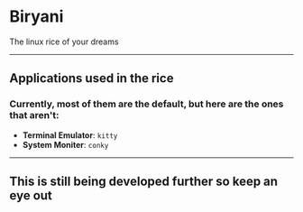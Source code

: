 # Biryani
The linux rice of your dreams
<hr>
<h2>Applications used in the rice</h2>
<h3>Currently, most of them are the default, but here are the ones that aren't:</h3>

- **Terminal Emulator**: `kitty`
- **System Moniter**: `conky`
<hr>
<h2>This is still being developed further so keep an eye out</h2>
